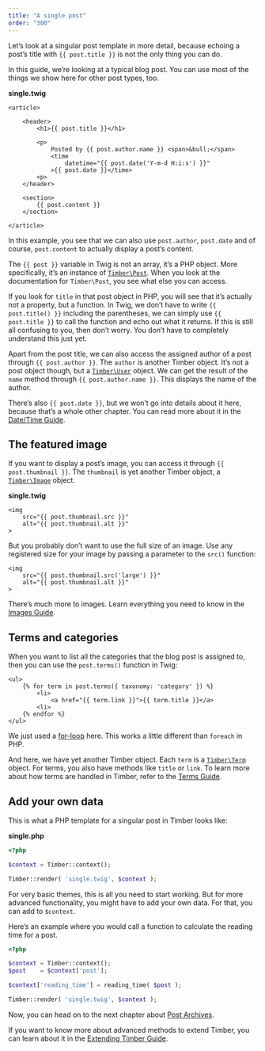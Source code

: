 ```yaml
---
title: "A single post"
order: "300"
---
```


Let’s look at a singular post template in more detail, because echoing a post’s title with `{{ post.title }}` is not the only thing you can do.

In this guide, we’re looking at a typical blog post. You can use most of the things we show here for other post types, too.

**single.twig**

```twig
<article>

    <header>
        <h1>{{ post.title }}</h1>

        <p>
            Posted by {{ post.author.name }} <span>&bull;</span>
            <time
                datetime="{{ post.date('Y-m-d H:i:s') }}"
            >{{ post.date }}</time>
        <p>
    </header>

    <section>
        {{ post.content }}
    </section>

</article>
```

In this example, you see that we can also use `post.author`, `post.date` and of course, `post.content` to actually display a post’s content.

The `{{ post }}` variable in Twig is not an array, it’s a PHP object. More specifically, it’s an instance of [`Timber\Post`](https://timber.github.io/docs/reference/v2/timber-post/). When you look at the documentation for `Timber\Post`, you see what else you can access.

If you look for `title` in that post object in PHP, you will see that it’s actually not a property, but a function. In Twig, we don’t have to write `{{ post.title() }}` including the parentheses, we can simply use `{{ post.title }}` to call the function and echo out what it returns. If this is still all confusing to you, then don’t worry. You don’t have to completely understand this just yet.

Apart from the post title, we can also access the assigned author of a post through `{{ post.author }}`. The `author` is another Timber object. It’s not a post object though, but a [`Timber\User`](https://timber.github.io/docs/v2/reference/timber-user/) object. We can get the result of the `name` method through `{{ post.author.name }}`. This displays the name of the author.

There’s also `{{ post.date }}`, but we won’t go into details about it here, because that’s a whole other chapter. You can read more about it in the [Date/Time Guide](https://timber.github.io/docs/guides/v2/date-time/).

## The featured image

If you want to display a post’s image, you can access it through `{{ post.thumbnail }}`. The `thumbnail` is yet another Timber object, a [`Timber\Image`](https://timber.github.io/docs/v2/reference/timber-image/) object.

**single.twig**

```twig
<img
    src="{{ post.thumbnail.src }}"
    alt="{{ post.thumbnail.alt }}"
>
```

But you probably don’t want to use the full size of an image. Use any registered size for your image by passing a parameter to the `src()` function:

```twig
<img
    src="{{ post.thumbnail.src('large') }}"
    alt="{{ post.thumbnail.alt }}"
>
```

There’s much more to images. Learn everything you need to know in the [Images Guide](https://timber.github.io/docs/v2/guides/cookbook-images/).

## Terms and categories

When you want to list all the categories that the blog post is assigned to, then you can use the `post.terms()` function in Twig:

```twig
<ul>
    {% for term in post.terms({ taxonomy: 'category' }) %}
        <li>
            <a href="{{ term.link }}">{{ term.title }}</a>
        <li>
    {% endfor %}
</ul>
```

We just used a [for-loop](https://twig.symfony.com/doc/tags/for.html) here. This works a little different than `foreach` in PHP.

And here, we have yet another Timber object. Each `term` is a [`Timber\Term`](https://timber.github.io/docs/v2/reference/timber-term/) object. For terms, you also have methods like `title` or `link`. To learn more about how terms are handled in Timber, refer to the [Terms Guide](https://timber.github.io/docs/v2/guides/terms/).

## Add your own data

This is what a PHP template for a singular post in Timber looks like:

**single.php**

```php
<?php

$context = Timber::context();

Timber::render( 'single.twig', $context );
```

For very basic themes, this is all you need to start working. But for more advanced functionality, you might have to add your own data. For that, you can add to `$context`.

Here’s an example where you would call a function to calculate the reading time for a post.

```php
<?php

$context = Timber::context();
$post    = $context['post'];

$context['reading_time'] = reading_time( $post );

Timber::render( 'single.twig', $context );
```

Now, you can head on to the next chapter about [Post Archives](https://timber.github.io/docs/v2/getting-started/a-post-archive/).

If you want to know more about advanced methods to extend Timber, you can learn about it in the [Extending Timber Guide](https://timber.github.io/docs/guides/v2/extending-timber/).
